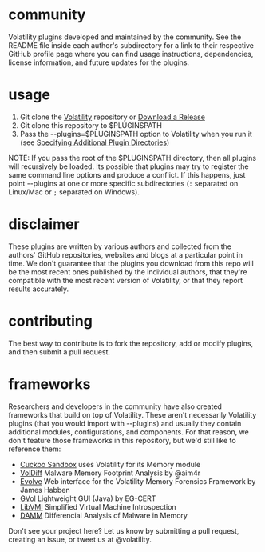 community
=========

Volatility plugins developed and maintained by the community. See the README file inside each author's subdirectory for a link to their respective GitHub profile page where you can find usage instructions, dependencies, license information, and future updates for the plugins. 

usage
=========

1. Git clone the [Volatility](https://github.com/volatilityfoundation/volatility) repository or [Download a Release](http://www.volatilityfoundation.org/#!releases/component_71401)
2. Git clone this repository to $PLUGINSPATH
3. Pass the --plugins=$PLUGINSPATH option to Volatility when you run it (see [Specifying Additional Plugin Directories](https://github.com/volatilityfoundation/volatility/wiki/Volatility%20Usage#specifying-additional-plugin-directories))

NOTE: If you pass the root of the $PLUGINSPATH directory, then all plugins will recursively be loaded. Its possible that plugins may try to register the same command line options and produce a conflict. If this happens, just point --plugins at one or more specific subdirectories (`:` separated on Linux/Mac or `;` separated on Windows). 

disclaimer
=========
These plugins are written by various authors and collected from the authors' GitHub repositories, websites and blogs at a particular point in time. We don't guarantee that the plugins you download from this repo will be the most recent ones published by the individual authors, that they're compatible with the most recent version of Volatility, or that they report results accurately. 

contributing
=========

The best way to contribute is to fork the repository, add or modify plugins, and then submit a pull request. 

frameworks 
=========

Researchers and developers in the community have also created frameworks that build on top of Volatility. These aren't necessarily Volatility plugins (that you would import with --plugins) and usually they contain additional modules, configurations, and components. For that reason, we don't feature those frameworks in this repository, but we'd still like to reference them: 

* [Cuckoo Sandbox](https://github.com/cuckoobox/cuckoo) uses Volatility for its Memory module
* [VolDiff](https://github.com/aim4r/VolDiff) Malware Memory Footprint Analysis by @aim4r
* [Evolve](https://github.com/JamesHabben/evolve) Web interface for the Volatility Memory Forensics Framework by James Habben
* [GVol](https://github.com/eg-cert/GVol) Lightweight GUI (Java) by EG-CERT
* [LibVMI](https://github.com/libvmi/libvmi) Simplified Virtual Machine Introspection 
* [DAMM](https://github.com/504ensicsLabs/DAMM) Differencial Analysis of Malware in Memory

Don't see your project here? Let us know by submitting a pull request, creating an issue, or tweet us at @volatility. 
